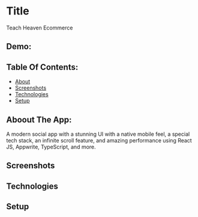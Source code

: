 # Title

Teach Heaven Ecommerce

## Demo:

## Table Of Contents:

- [About](#about-the-app)
- [Screenshots](#screenshots)
- [Technologies](#technologies)
- [Setup](#setup)

## Aboout The App:

A modern social app with a stunning UI with a native mobile feel, a special tech stack, an infinite scroll feature, and amazing performance using React JS, Appwrite, TypeScript, and more.

## Screenshots

## Technologies

## Setup
